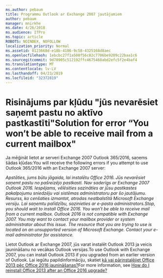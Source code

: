 ```yaml
---
ms.author: pebaum
title: Programmu Outlook ar Exchange 2007 jautājumiem
author: pebaum
manager: mnirkhe
ms.date: 4/26/2018
ms.audience: ITPro
ms.topic: article
ROBOTS: NOINDEX, NOFOLLOW
localization_priority: Normal
ms.assetid: 0123668d-e18b-4186-9c58-4325168d8aec
ms.openlocfilehash: 1ebcbc27f1a508f56c82c7706be9209c22baa1c6
ms.sourcegitcommit: 9d78905c512192ffc4675468abd2efc5f2e4baf4
ms.translationtype: MT
ms.contentlocale: lv-LV
ms.lasthandoff: 04/23/2019
ms.locfileid: "32372819"
---
```

# <a name="solution-for-error-you-wont-be-able-to-receive-mail-from-a-current-mailbox"></a><span data-ttu-id="28b02-102">Risinājums par kļūdu "jūs nevarēsiet saņemt pastu no aktīvo pastkastīti"</span><span class="sxs-lookup"><span data-stu-id="28b02-102">Solution for error “You won’t be able to receive mail from a current mailbox"</span></span>
<span data-ttu-id="28b02-103">Ja mēģināt lietot ar serveri Exchange 2007 Outlook 365/2016, saņems šādas kļūdas:</span><span class="sxs-lookup"><span data-stu-id="28b02-103">You will receive the following errors if you attempt to use Outlook 365/2016 with an Exchange 2007 server:</span></span>

<span data-ttu-id="28b02-104">*Apstāties, jums būtu jāgaida, lai instalētu Office 2016. Jūs nevarēsiet saņemt pastu no pašreizējo pastkasti. Nav saderīgs ar Exchange 2007 Outlook 2016. Iespējams, vēlēsities sazināties ar jūsu pastkastes pakalpojumu sniedzēju vai sistēmas administratoru par šo jautājumu. Resurss, ko cenšaties izmantot, atrodas neatbalstītā Microsoft Exchange versiju. Lai saņemtu palīdzību, sazinieties ar e-pasta administrators.*</span><span class="sxs-lookup"><span data-stu-id="28b02-104">*Stop, you should wait to install Office 2016. You won’t be able to receive mail from a current mailbox. Outlook 2016 is not compatible with Exchange 2007. You may want to contact your mailbox provider or system administrator about this issue. The resource that you are trying to use is located on an unsupported version of Microsoft Exchange. Contact your e-mail administrator for assistance.*</span></span>

<span data-ttu-id="28b02-105">Lietot Outlook ar Exchange 2007, jūs varat instalēt Outlook 2013 ja veicis jaunināšanu no vecākas Outlook versijas.</span><span class="sxs-lookup"><span data-stu-id="28b02-105">To use Outlook with Exchange 2007, you can install Outlook 2013 if you upgraded from an earlier version of Outlook.</span></span> <span data-ttu-id="28b02-106">Lai iegūtu papildinformāciju, skatiet [kā vai pārinstalējiet Office 2013 pēc Office 2016 jaunināšanas?](https://support.office.com/article/a6ca92f4-cbb4-4609-9fdb-f8d3dd6812f3)</span><span class="sxs-lookup"><span data-stu-id="28b02-106">For more information, see [How do I reinstall Office 2013 after an Office 2016 upgrade?](https://support.office.com/article/a6ca92f4-cbb4-4609-9fdb-f8d3dd6812f3)</span></span>